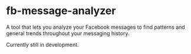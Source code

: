 # fb-message-analyzer

A tool that lets you analyze your Facebook messages to find patterns and general trends throughout your messaging history. 

Currently still in development. 
